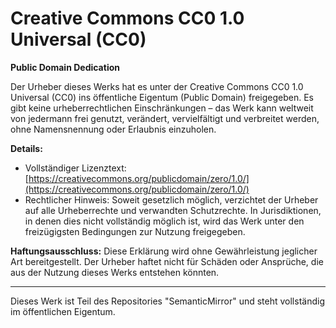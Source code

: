 # Creative Commons CC0 1.0 Universal (CC0)

**Public Domain Dedication**

Der Urheber dieses Werks hat es unter der Creative Commons CC0 1.0 Universal (CC0) ins öffentliche Eigentum (Public Domain) freigegeben. Es gibt keine urheberrechtlichen Einschränkungen – das Werk kann weltweit von jedermann frei genutzt, verändert, vervielfältigt und verbreitet werden, ohne Namensnennung oder Erlaubnis einzuholen.

**Details:**
- Vollständiger Lizenztext: [https://creativecommons.org/publicdomain/zero/1.0/](https://creativecommons.org/publicdomain/zero/1.0/)
- Rechtlicher Hinweis: Soweit gesetzlich möglich, verzichtet der Urheber auf alle Urheberrechte und verwandten Schutzrechte. In Jurisdiktionen, in denen dies nicht vollständig möglich ist, wird das Werk unter den freizügigsten Bedingungen zur Nutzung freigegeben.

**Haftungsausschluss:**
Diese Erklärung wird ohne Gewährleistung jeglicher Art bereitgestellt. Der Urheber haftet nicht für Schäden oder Ansprüche, die aus der Nutzung dieses Werks entstehen könnten.

---

Dieses Werk ist Teil des Repositories "SemanticMirror" und steht vollständig im öffentlichen Eigentum.
